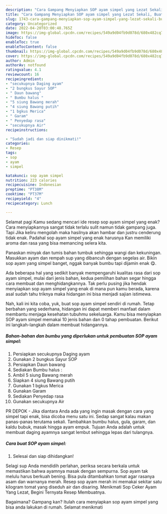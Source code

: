 ```yaml
---
description: "Cara Gampang Menyiapkan SOP ayam simpel yang Lezat Sekali, Buat Buka Puasa Bisa Manjain Lidah"
title: "Cara Gampang Menyiapkan SOP ayam simpel yang Lezat Sekali, Buat Buka Puasa Bisa Manjain Lidah"
slug: 1743-cara-gampang-menyiapkan-sop-ayam-simpel-yang-lezat-sekali-buat-buka-puasa-bisa-manjain-lidah
category: Uncategorized
date: 2022-04-20T03:00:48.765Z
image: https://img-global.cpcdn.com/recipes/549a9d04fb9d078d/680x482cq70/sop-ayam-simpel-foto-resep-utama.jpg
hideToc: false
enableToc: true
enableTocContent: false
thumbnail: https://img-global.cpcdn.com/recipes/549a9d04fb9d078d/680x482cq70/sop-ayam-simpel-foto-resep-utama.jpg
cover: https://img-global.cpcdn.com/recipes/549a9d04fb9d078d/680x482cq70/sop-ayam-simpel-foto-resep-utama.jpg
author: Admin
authorAv: notfound
ratingvalue: 4.1
reviewcount: 16
recipeingredient:
- "secukupnya Daging ayam"
- "2 bungkus Sayur SOP"
- " Daun bawang"
- " Bumbu halus "
- "5 siung Bawang merah"
- "4 siung Bawang putih"
- "1 bgkus Merica"
- " Garam"
- " Penyedap rasa"
- "secukupnya Air"
recipeinstructions:

- "Sudah jadi dan siap dinikmati!"
categories:
- Resep
tags:
- sop
- ayam
- simpel

katakunci: sop ayam simpel 
nutrition: 223 calories
recipecuisine: Indonesian
preptime: "PT38M"
cooktime: "PT37M"
recipeyield: "4"
recipecategory: Lunch

---
```



Selamat pagi Kamu sedang mencari ide resep sop ayam simpel yang enak? Cara menyiapkannya sangat tidak terlalu sulit namun tidak gampang juga. Tapi Jika keliru mengolah maka hasilnya akan hambar dan justru cenderung tidak enak. Padahal sop ayam simpel yang enak harusnya Kan memiliki aroma dan rasa yang bisa memancing selera kita.


Panaskan minyak dan tumis bahan tumbuk sehingga wangi dan kekuningan. Masukkan ayam dan rempah sup yang dibancuh dengan segelas air. Bikin sop ayam yang simpel banget, nggak banyak bumbu tapi dijamin enak 😋.

Ada beberapa hal yang sedikit banyak mempengaruhi kualitas rasa dari sop ayam simpel, mulai dari jenis bahan, kedua pemilihan bahan segar hingga cara membuat dan menghidangkannya. Tak perlu pusing jika hendak menyiapkan sop ayam simpel yang enak di mana pun kamu berada, karena asal sudah tahu triknya maka hidangan ini bisa menjadi sajian istimewa.


Nah, kali ini kita coba, yuk, buat sop ayam simpel sendiri di rumah. Tetap berbahan yang sederhana, hidangan ini dapat memberi manfaat dalam membantu menjaga kesehatan tubuhmu sekeluarga. Kamu bisa menyiapkan SOP ayam simpel memakai 10 jenis bahan dan 0 tahap pembuatan. Berikut ini langkah-langkah dalam membuat hidangannya.

<!--inarticleads1-->

##### Bahan-bahan dan bumbu yang diperlukan untuk pembuatan SOP ayam simpel:

1. Persiapkan secukupnya Daging ayam
1. Gunakan 2 bungkus Sayur SOP
1. Persiapkan  Daun bawang
1. Sediakan  Bumbu halus :
1. Ambil 5 siung Bawang merah
1. Siapkan 4 siung Bawang putih
1. Gunakan 1 bgkus Merica
1. Gunakan  Garam
1. Sediakan  Penyedap rasa
1. Gunakan secukupnya Air


PR DEPOK - Jika diantara Anda ada yang ingin masak dengan cara yang simpel tapi enak, bisa dicoba menu satu ini. Sedap sangat kalau makan panas-panas terutama sekali. Tambahkan bumbu halus, gula, garam, dan kaldu bubuk, masak hingga ayam empuk. Tujuan Anda adalah untuk membuat daging ayamnya sangat lembut sehingga lepas dari tulangnya. 

<!--inarticleads2-->

##### Cara buat SOP ayam simpel:


1. Selesai dan siap dihidangkan!

Selagi sup Anda mendidih perlahan, periksa secara berkala untuk memastikan bahwa ayamnya masak dengan sempurna. Sop ayam tak melulu harus berkuah bening. Bisa pula ditambahkan tomat agar rasanya asam dan warnanya merah. Resep sop ayam merah ini memakai sekitar satu kilogram tomat yang diseduh air dan disaring. Menikmati Sop Ceker Ayam Yang Lezat, Begini Ternyata Resep Membuatnya. 

Bagaimana? Gampang kan? Itulah cara menyiapkan sop ayam simpel yang bisa anda lakukan di rumah. Selamat menikmati
